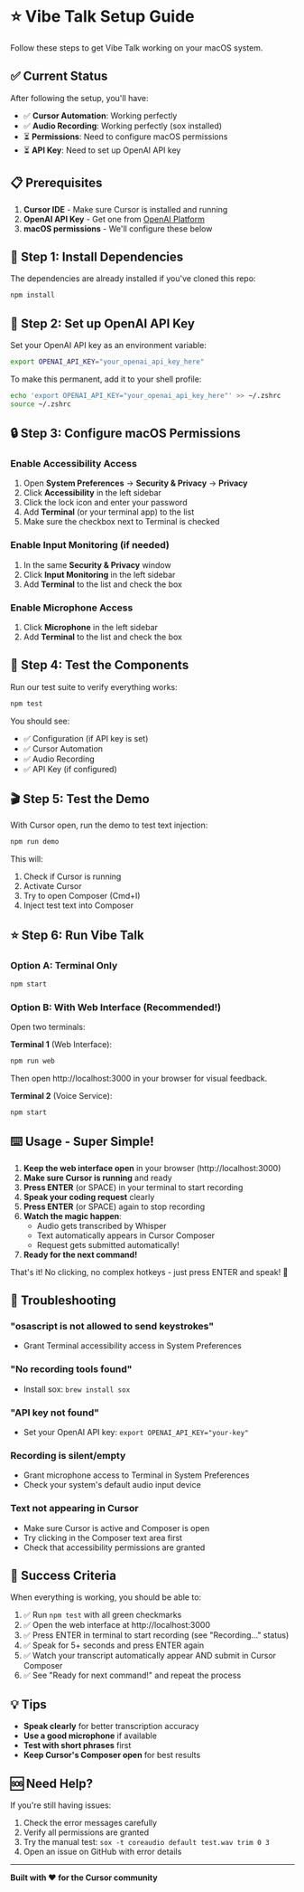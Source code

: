 # ⭐ Vibe Talk Setup Guide

Follow these steps to get Vibe Talk working on your macOS system.

## ✅ Current Status

After following the setup, you'll have:
- ✅ **Cursor Automation**: Working perfectly
- ✅ **Audio Recording**: Working perfectly (sox installed)  
- ⏳ **Permissions**: Need to configure macOS permissions
- ⏳ **API Key**: Need to set up OpenAI API key

## 📋 Prerequisites

1. **Cursor IDE** - Make sure Cursor is installed and running
2. **OpenAI API Key** - Get one from [OpenAI Platform](https://platform.openai.com/api-keys)
3. **macOS permissions** - We'll configure these below

## 🔧 Step 1: Install Dependencies

The dependencies are already installed if you've cloned this repo:

```bash
npm install
```

## 🔑 Step 2: Set up OpenAI API Key

Set your OpenAI API key as an environment variable:

```bash
export OPENAI_API_KEY="your_openai_api_key_here"
```

To make this permanent, add it to your shell profile:

```bash
echo 'export OPENAI_API_KEY="your_openai_api_key_here"' >> ~/.zshrc
source ~/.zshrc
```

## 🔒 Step 3: Configure macOS Permissions

### Enable Accessibility Access

1. Open **System Preferences** → **Security & Privacy** → **Privacy**
2. Click **Accessibility** in the left sidebar
3. Click the lock icon and enter your password
4. Add **Terminal** (or your terminal app) to the list
5. Make sure the checkbox next to Terminal is checked

### Enable Input Monitoring (if needed)

1. In the same **Security & Privacy** window
2. Click **Input Monitoring** in the left sidebar  
3. Add **Terminal** to the list and check the box

### Enable Microphone Access

1. Click **Microphone** in the left sidebar
2. Add **Terminal** to the list and check the box

## 🧪 Step 4: Test the Components

Run our test suite to verify everything works:

```bash
npm test
```

You should see:
- ✅ Configuration (if API key is set)
- ✅ Cursor Automation  
- ✅ Audio Recording
- ✅ API Key (if configured)

## 🎬 Step 5: Test the Demo

With Cursor open, run the demo to test text injection:

```bash
npm run demo
```

This will:
1. Check if Cursor is running
2. Activate Cursor
3. Try to open Composer (Cmd+I)
4. Inject test text into Composer

## ⭐ Step 6: Run Vibe Talk

### Option A: Terminal Only
```bash
npm start
```

### Option B: With Web Interface (Recommended!)
Open two terminals:

**Terminal 1** (Web Interface):
```bash
npm run web
```
Then open http://localhost:3000 in your browser for visual feedback.

**Terminal 2** (Voice Service):
```bash
npm start
```

## ⌨️ Usage - Super Simple!

1. **Keep the web interface open** in your browser (http://localhost:3000)
2. **Make sure Cursor is running** and ready
3. **Press ENTER** (or SPACE) in your terminal to start recording
4. **Speak your coding request** clearly 
5. **Press ENTER** (or SPACE) again to stop recording
6. **Watch the magic happen**: 
   - Audio gets transcribed by Whisper
   - Text automatically appears in Cursor Composer
   - Request gets submitted automatically!
7. **Ready for the next command!**

That's it! No clicking, no complex hotkeys - just press ENTER and speak! 🎉

## 🔧 Troubleshooting

### "osascript is not allowed to send keystrokes"
- Grant Terminal accessibility access in System Preferences

### "No recording tools found"
- Install sox: `brew install sox`

### "API key not found"
- Set your OpenAI API key: `export OPENAI_API_KEY="your-key"`

### Recording is silent/empty
- Grant microphone access to Terminal in System Preferences
- Check your system's default audio input device

### Text not appearing in Cursor
- Make sure Cursor is active and Composer is open
- Try clicking in the Composer text area first
- Check that accessibility permissions are granted

## 🎯 Success Criteria

When everything is working, you should be able to:

1. ✅ Run `npm test` with all green checkmarks
2. ✅ Open the web interface at http://localhost:3000
3. ✅ Press ENTER in terminal to start recording (see "Recording..." status)
4. ✅ Speak for 5+ seconds and press ENTER again
5. ✅ Watch your transcript automatically appear AND submit in Cursor Composer
6. ✅ See "Ready for next command!" and repeat the process

## 💡 Tips

- **Speak clearly** for better transcription accuracy
- **Use a good microphone** if available
- **Test with short phrases** first
- **Keep Cursor's Composer open** for best results

## 🆘 Need Help?

If you're still having issues:

1. Check the error messages carefully
2. Verify all permissions are granted
3. Try the manual test: `sox -t coreaudio default test.wav trim 0 3`
4. Open an issue on GitHub with error details

---

**Built with ❤️ for the Cursor community** 